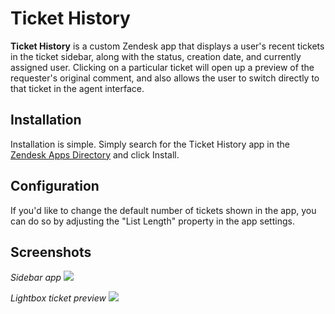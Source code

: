 # Ticket History

**Ticket History** is a custom Zendesk app that displays a user's recent tickets in the ticket sidebar, along with the status, creation date, and currently assigned user. Clicking on a particular ticket will open up a preview of the requester's original comment, and also allows the user to switch directly to that ticket in the agent interface. 

## Installation

Installation is simple. Simply search for the Ticket History app in the [Zendesk Apps Directory](https://www.zendesk.com/apps/) and click Install.

## Configuration

If you'd like to change the default number of tickets shown in the app, you can do so by adjusting the "List Length" property in the app settings.

## Screenshots

_Sidebar app_
![](https://github.com/vimeo/zendesk-ticket-history/blob/master/dist/assets/screenshot-0.png)

_Lightbox ticket preview_
![](https://github.com/vimeo/zendesk-ticket-history/blob/master/dist/assets/screenshot-1.png)

